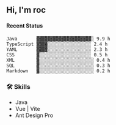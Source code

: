 ## Hi, I'm roc

<!--START_SECTION:waka-->
#### Recent Status

```text
Java       ▓▓▓▓▓▓▓▓▓▓▓▓▓▓▓▓▓▓▓▓░ 9.9 h
TypeScript ▓▓▓▓░░░░░░░░░░░░░░░░ 2.4 h
YAML       ▓▓▓▓░░░░░░░░░░░░░░░░ 2.3 h
CSS        ▓░░░░░░░░░░░░░░░░░░░ 0.5 h
XML        ▓░░░░░░░░░░░░░░░░░░░░ 0.4 h
SQL        ▓░░░░░░░░░░░░░░░░░░░░ 0.3 h
Markdown   ▓░░░░░░░░░░░░░░░░░░░░ 0.2 h
```
<!--END_SECTION:waka-->

### 🛠️ Skills
- Java
- Vue | Vite
- Ant Design Pro
